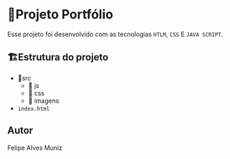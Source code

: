# 📌Projeto Portfólio
Esse projeto foi desenvolvido com as tecnologias `HTLM`, `CSS` E `JAVA SCRIPT`.

## 🏗️Estrutura do projeto

- 📂src 
  - 📂 js
  - 📂 css
  - 📂 imagens
- `index.html`


## Autor
Felipe Alves Muniz
